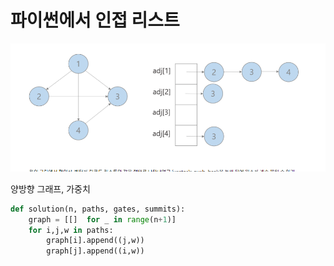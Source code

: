 # 파이썬에서 인접 리스트

![img.png](img.png)



양방향 그래프, 가중치 



```python
def solution(n, paths, gates, summits):
    graph = [[]  for _ in range(n+1)]
    for i,j,w in paths:
        graph[i].append((j,w))
        graph[j].append((i,w))
   
```